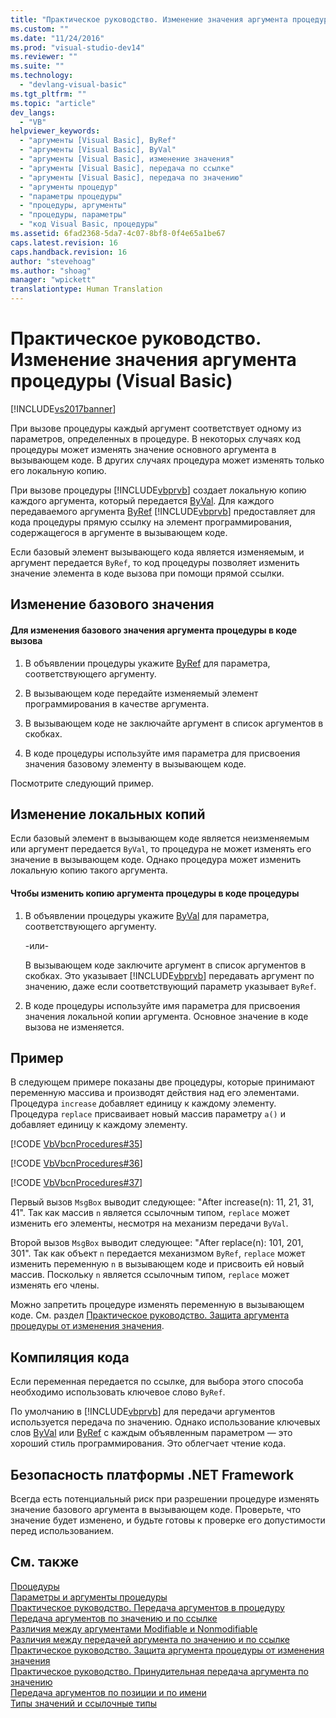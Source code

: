```yaml
---
title: "Практическое руководство. Изменение значения аргумента процедуры (Visual Basic) | Microsoft Docs"
ms.custom: ""
ms.date: "11/24/2016"
ms.prod: "visual-studio-dev14"
ms.reviewer: ""
ms.suite: ""
ms.technology: 
  - "devlang-visual-basic"
ms.tgt_pltfrm: ""
ms.topic: "article"
dev_langs: 
  - "VB"
helpviewer_keywords: 
  - "аргументы [Visual Basic], ByRef"
  - "аргументы [Visual Basic], ByVal"
  - "аргументы [Visual Basic], изменение значения"
  - "аргументы [Visual Basic], передача по ссылке"
  - "аргументы [Visual Basic], передача по значению"
  - "аргументы процедур"
  - "параметры процедуры"
  - "процедуры, аргументы"
  - "процедуры, параметры"
  - "код Visual Basic, процедуры"
ms.assetid: 6fad2368-5da7-4c07-8bf8-0f4e65a1be67
caps.latest.revision: 16
caps.handback.revision: 16
author: "stevehoag"
ms.author: "shoag"
manager: "wpickett"
translationtype: Human Translation
---
```

# Практическое руководство. Изменение значения аргумента процедуры (Visual Basic)
[!INCLUDE[vs2017banner](../../../../csharp/includes/vs2017banner.md)]

При вызове процедуры каждый аргумент соответствует одному из параметров, определенных в процедуре.  В некоторых случаях код процедуры может изменять значение основного аргумента в вызывающем коде.  В других случаях процедура может изменять только его локальную копию.  
  
 При вызове процедуры [!INCLUDE[vbprvb](../../../../csharp/programming-guide/concepts/linq/includes/vbprvb_md.md)] создает локальную копию каждого аргумента, который передается [ByVal](../../../../visual-basic/language-reference/modifiers/byval.md).  Для каждого передаваемого аргумента [ByRef](../../../../visual-basic/language-reference/modifiers/byref.md) [!INCLUDE[vbprvb](../../../../csharp/programming-guide/concepts/linq/includes/vbprvb_md.md)] предоставляет для кода процедуры прямую ссылку на элемент программирования, содержащегося в аргументе в вызывающем коде.  
  
 Если базовый элемент вызывающего кода является изменяемым, и аргумент передается `ByRef`, то код процедуры позволяет изменить значение элемента в коде вызова при помощи прямой ссылки.  
  
## Изменение базового значения  
  
#### Для изменения базового значения аргумента процедуры в коде вызова  
  
1.  В объявлении процедуры укажите [ByRef](../../../../visual-basic/language-reference/modifiers/byref.md) для параметра, соответствующего аргументу.  
  
2.  В вызывающем коде передайте изменяемый элемент программирования в качестве аргумента.  
  
3.  В вызывающем коде не заключайте аргумент в список аргументов в скобках.  
  
4.  В коде процедуры используйте имя параметра для присвоения значения базовому элементу в вызывающем коде.  
  
 Посмотрите следующий пример.  
  
## Изменение локальных копий  
 Если базовый элемент в вызывающем коде является неизменяемым или аргумент передается `ByVal`, то процедура не может изменять его значение в вызывающем коде.  Однако процедура может изменить локальную копию такого аргумента.  
  
#### Чтобы изменить копию аргумента процедуры в коде процедуры  
  
1.  В объявлении процедуры укажите [ByVal](../../../../visual-basic/language-reference/modifiers/byval.md) для параметра, соответствующего аргументу.  
  
     \-или\-  
  
     В вызывающем коде заключите аргумент в список аргументов в скобках.  Это указывает [!INCLUDE[vbprvb](../../../../csharp/programming-guide/concepts/linq/includes/vbprvb_md.md)] передавать аргумент по значению, даже если соответствующий параметр указывает `ByRef`.  
  
2.  В коде процедуры используйте имя параметра для присвоения значения локальной копии аргумента.  Основное значение в коде вызова не изменяется.  
  
## Пример  
 В следующем примере показаны две процедуры, которые принимают переменную массива и производят действия над его элементами.  Процедура `increase` добавляет единицу к каждому элементу.  Процедура `replace` присваивает новый массив параметру `a()` и добавляет единицу к каждому элементу.  
  
 [!CODE [VbVbcnProcedures#35](../CodeSnippet/VS_Snippets_VBCSharp/VbVbcnProcedures#35)]  
  
 [!CODE [VbVbcnProcedures#36](../CodeSnippet/VS_Snippets_VBCSharp/VbVbcnProcedures#36)]  
  
 [!CODE [VbVbcnProcedures#37](../CodeSnippet/VS_Snippets_VBCSharp/VbVbcnProcedures#37)]  
  
 Первый вызов `MsgBox` выводит следующее: "After increase\(n\): 11, 21, 31, 41".  Так как массив `n` является ссылочным типом, `replace` может изменить его элементы, несмотря на механизм передачи `ByVal`.  
  
 Второй вызов `MsgBox` выводит следующее: "After replace\(n\): 101, 201, 301".  Так как объект `n` передается механизмом `ByRef`, `replace` может изменить переменную `n` в вызывающем коде и присвоить ей новый массив.  Поскольку  `n`  является ссылочным типом,  `replace`  может изменять его члены.  
  
 Можно запретить процедуре изменять переменную в вызывающем коде.  См. раздел [Практическое руководство. Защита аргумента процедуры от изменения значения](../../../../visual-basic/programming-guide/language-features/procedures/how-to-protect-a-procedure-argument-against-value-changes.md).  
  
## Компиляция кода  
 Если переменная передается по ссылке, для выбора этого способа необходимо использовать ключевое слово `ByRef`.  
  
 По умолчанию в [!INCLUDE[vbprvb](../../../../csharp/programming-guide/concepts/linq/includes/vbprvb_md.md)] для передачи аргументов используется передача по значению.  Однако использование ключевых слов [ByVal](../../../../visual-basic/language-reference/modifiers/byval.md) или [ByRef](../../../../visual-basic/language-reference/modifiers/byref.md) с каждым объявленным параметром — это хороший стиль программирования.  Это облегчает чтение кода.  
  
## Безопасность платформы .NET Framework  
 Всегда есть потенциальный риск при разрешении процедуре изменять значение базового аргумента в вызывающем коде.  Проверьте, что значение будет изменено, и будьте готовы к проверке его допустимости перед использованием.  
  
## См. также  
 [Процедуры](../../../../visual-basic/programming-guide/language-features/procedures/index.md)   
 [Параметры и аргументы процедуры](../../../../visual-basic/programming-guide/language-features/procedures/procedure-parameters-and-arguments.md)   
 [Практическое руководство. Передача аргументов в процедуру](../../../../visual-basic/programming-guide/language-features/procedures/how-to-pass-arguments-to-a-procedure.md)   
 [Передача аргументов по значению и по ссылке](../../../../visual-basic/programming-guide/language-features/procedures/passing-arguments-by-value-and-by-reference.md)   
 [Различия между аргументами Modifiable и Nonmodifiable](../../../../visual-basic/programming-guide/language-features/procedures/differences-between-modifiable-and-nonmodifiable-arguments.md)   
 [Различия между передачей аргумента по значению и по ссылке](../../../../visual-basic/programming-guide/language-features/procedures/differences-between-passing-an-argument-by-value-and-by-reference.md)   
 [Практическое руководство. Защита аргумента процедуры от изменения значения](../../../../visual-basic/programming-guide/language-features/procedures/how-to-protect-a-procedure-argument-against-value-changes.md)   
 [Практическое руководство. Принудительная передача аргумента по значению](../../../../visual-basic/programming-guide/language-features/procedures/how-to-force-an-argument-to-be-passed-by-value.md)   
 [Передача аргументов по позиции и по имени](../../../../visual-basic/programming-guide/language-features/procedures/passing-arguments-by-position-and-by-name.md)   
 [Типы значений и ссылочные типы](../../../../visual-basic/programming-guide/language-features/data-types/value-types-and-reference-types.md)